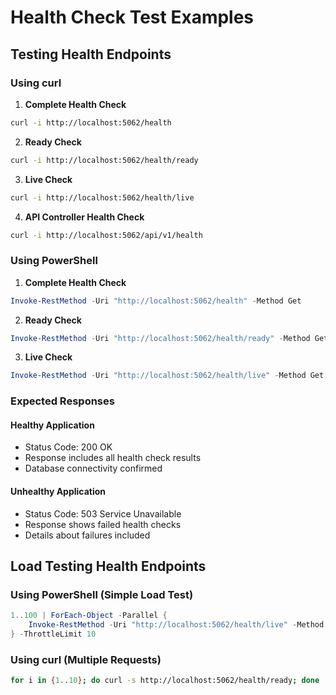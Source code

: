 # Health Check Test Examples

## Testing Health Endpoints

### Using curl

1. **Complete Health Check**
```bash
curl -i http://localhost:5062/health
```

2. **Ready Check**
```bash
curl -i http://localhost:5062/health/ready
```

3. **Live Check**
```bash
curl -i http://localhost:5062/health/live
```

4. **API Controller Health Check**
```bash
curl -i http://localhost:5062/api/v1/health
```

### Using PowerShell

1. **Complete Health Check**
```powershell
Invoke-RestMethod -Uri "http://localhost:5062/health" -Method Get
```

2. **Ready Check**
```powershell
Invoke-RestMethod -Uri "http://localhost:5062/health/ready" -Method Get
```

3. **Live Check**
```powershell
Invoke-RestMethod -Uri "http://localhost:5062/health/live" -Method Get
```

### Expected Responses

#### Healthy Application
- Status Code: 200 OK
- Response includes all health check results
- Database connectivity confirmed

#### Unhealthy Application  
- Status Code: 503 Service Unavailable
- Response shows failed health checks
- Details about failures included

## Load Testing Health Endpoints

### Using PowerShell (Simple Load Test)
```powershell
1..100 | ForEach-Object -Parallel { 
    Invoke-RestMethod -Uri "http://localhost:5062/health/live" -Method Get 
} -ThrottleLimit 10
```

### Using curl (Multiple Requests)
```bash
for i in {1..10}; do curl -s http://localhost:5062/health/ready; done
```